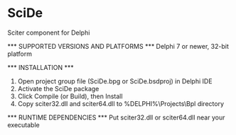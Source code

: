 # SciDe
Sciter component for Delphi

*** SUPPORTED VERSIONS AND PLATFORMS ***
Delphi 7 or newer, 32-bit platform

*** INSTALLATION ***
1. Open project group file (SciDe.bpg or SciDe.bsdproj) in Delphi IDE
2. Activate the SciDe package
3. Click Compile (or Build), then Install
4. Copy sciter32.dll and sciter64.dll to %DELPHI%\Projects\Bpl directory

*** RUNTIME DEPENDENCIES ***
Put sciter32.dll or sciter64.dll near your executable
